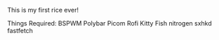 This is my first rice ever!

Things Required:
BSPWM
Polybar
Picom
Rofi
Kitty
Fish
nitrogen
sxhkd
fastfetch

